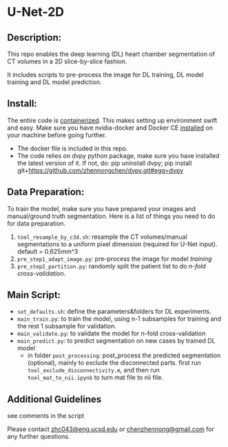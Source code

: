 # U-Net-2D

## Description:
This repo enables the deep learning (DL) heart chamber segmentation of CT volumes in a 2D slice-by-slice fashion.

It includes scripts to pre-process the image for DL training, DL model training and DL model prediction.

## Install:
The entire code is [containerized](https://www.docker.com/resources/what-container). This makes setting up environment swift and easy. Make sure you have nvidia-docker and Docker CE [installed](https://docs.nvidia.com/datacenter/cloud-native/container-toolkit/install-guide.html#docker) on your machine before going further. <br />
- The docker file is included in this repo. <br />
- The code relies on dvpy python package, make sure you have installed the latest version of it. If not, do:
pip uninstall dvpy; pip install git+https://github.com/zhennongchen/dvpy.git#egg=dvpy <br />

## Data Preparation:
To train the model, make sure you have prepared your images and manual/ground truth segmentation. Here is a list of things you need to do for data preparation.
1. ```tool_resample_by_c3d.sh```: resample the CT volumes/manual segmentations to a uniform pixel dimension (required for U-Net input). default = 0.625mm^3
2. ```pre_step1_adapt_image.py```: pre-process the image for model *training*
3. ```pre_step2_partition.py```: randomly split the patient list to do *n-fold cross-validation*.

## Main Script:
- ```set_defaults.sh```: define the parameters&folders for DL experiments.
- ```main_train.py```: to train the model, using n-1 subsamples for training and the rest 1 subsample for validation.
- ```main_validate.py```: to validate the model for n-fold cross-validation
- ```main_predict.py```: to predict segmentation on new cases by trained DL model
    - in folder ```post_processing```: post_process the predicted segmentation (optional), mainly to exclude the disconnected parts. first run ```tool_exclude_disconnectivity.m```, and then run ```tool_mat_to_nii.ipynb``` to turn mat file to nii file.

## Additional Guidelines
see comments in the script

Please contact zhc043@eng.ucsd.edu or chenzhennong@gmail.com for any further questions.

